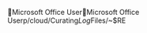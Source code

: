 Microsoft Office User                                 M i c r o s o f t   O f f i c e   U s e r   p / c l o u d / C u r a t i n g _ L o g _ F i l e s / ~ $ R E 